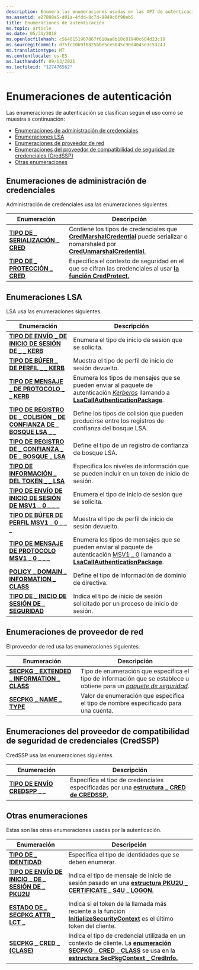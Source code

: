 ```yaml
---
description: Enumera las enumeraciones usadas en las API de autenticación.
ms.assetid: e27888e5-d01a-4fdd-8c7d-9849c0f90eb5
title: Enumeraciones de autenticación
ms.topic: article
ms.date: 05/31/2018
ms.openlocfilehash: c5640151967867f610aa8b18c81940c684d23c18
ms.sourcegitcommit: d75fc10b9f0825bbe5ce5045c90d4045e3c53243
ms.translationtype: MT
ms.contentlocale: es-ES
ms.lasthandoff: 09/13/2021
ms.locfileid: "127476562"
---
```

# <a name="authentication-enumerations"></a>Enumeraciones de autenticación

Las enumeraciones de autenticación se clasifican según el uso como se muestra a continuación:

-   [Enumeraciones de administración de credenciales](#credentials-management-enumerations)
-   [Enumeraciones LSA](#lsa-enumerations)
-   [Enumeraciones de proveedor de red](#network-provider-enumerations)
-   [Enumeraciones del proveedor de compatibilidad de seguridad de credenciales (CredSSP)](#credential-security-support-provider-credssp-enumerations)
-   [Otras enumeraciones](#other-enumerations)

## <a name="credentials-management-enumerations"></a>Enumeraciones de administración de credenciales

Administración de credenciales usa las enumeraciones siguientes.



| Enumeración                                            | Descripción                                                                                                                                                                                               |
|--------------------------------------------------------|-----------------------------------------------------------------------------------------------------------------------------------------------------------------------------------------------------------|
| [**TIPO DE \_ SERIALIZACIÓN \_ CRED**](/windows/desktop/api/WinCred/ne-wincred-cred_marshal_type)       | Contiene los tipos de credenciales que [**CredMarshalCredential**](/windows/desktop/api/WinCred/nf-wincred-credmarshalcredentiala) puede serializar o nomarshaled por [**CredUnmarshalCredential.**](/windows/desktop/api/WinCred/nf-wincred-credunmarshalcredentiala)<br/> |
| [**TIPO DE \_ PROTECCIÓN \_ CRED**](/windows/desktop/api/WinCred/ne-wincred-cred_protection_type) | Especifica el contexto de seguridad en el que se cifran las credenciales al usar [**la función CredProtect.**](/windows/desktop/api/WinCred/nf-wincred-credprotecta)<br/>                                                                  |



 

## <a name="lsa-enumerations"></a>Enumeraciones LSA

LSA usa las enumeraciones siguientes.



| Enumeración                                                                                   | Descripción                                                                                                                                                                                                                                                          |
|-----------------------------------------------------------------------------------------------|----------------------------------------------------------------------------------------------------------------------------------------------------------------------------------------------------------------------------------------------------------------------|
| [**TIPO DE ENVÍO \_ DE INICIO DE SESIÓN DE \_ \_ KERB**](/windows/desktop/api/Ntsecapi/ne-ntsecapi-kerb_logon_submit_type)                                   | Enumera el tipo de inicio de sesión que se solicita.<br/>                                                                                                                                                                                                                  |
| [**TIPO DE BÚFER \_ DE PERFIL \_ \_ KERB**](/windows/desktop/api/Ntsecapi/ne-ntsecapi-kerb_profile_buffer_type)                               | Muestra el tipo de perfil de inicio de sesión devuelto.<br/>                                                                                                                                                                                                                 |
| [**TIPO DE MENSAJE \_ DE PROTOCOLO \_ \_ KERB**](/windows/desktop/api/Ntsecapi/ne-ntsecapi-kerb_protocol_message_type)                           | Enumera los tipos de mensajes que se pueden enviar al paquete de autenticación [*Kerberos*](/windows/desktop/SecGloss/k-gly) llamando a [**LsaCallAuthenticationPackage**](/windows/desktop/api/Ntsecapi/nf-ntsecapi-lsacallauthenticationpackage).<br/> |
| [**TIPO DE REGISTRO DE \_ COLISIÓN \_ DE CONFIANZA DE \_ BOSQUE LSA \_ \_**](/windows/desktop/api/Ntsecapi/ne-ntsecapi-lsa_forest_trust_collision_record_type) | Define los tipos de colisión que pueden producirse entre los registros de confianza del bosque LSA.<br/>                                                                                                                                                                           |
| [**TIPO DE REGISTRO DE \_ CONFIANZA \_ DE \_ BOSQUE \_ LSA**](/windows/desktop/api/Ntsecapi/ne-ntsecapi-lsa_forest_trust_record_type)                      | Define el tipo de un registro de confianza de bosque LSA.<br/>                                                                                                                                                                                                           |
| [**TIPO DE INFORMACIÓN \_ DEL TOKEN \_ \_ LSA**](/windows/desktop/api/Ntsecpkg/ne-ntsecpkg-lsa_token_information_type)                           | Especifica los niveles de información que se pueden incluir en un token de inicio de sesión.<br/>                                                                                                                                                                                |
| [**TIPO DE ENVÍO DE INICIO DE SESIÓN DE MSV1 \_ 0 \_ \_ \_**](/windows/desktop/api/Ntsecapi/ne-ntsecapi-msv1_0_logon_submit_type)                              | Enumera el tipo de inicio de sesión que se solicita.<br/>                                                                                                                                                                                                                  |
| [**TIPO DE BÚFER DE PERFIL MSV1 \_ 0 \_ \_ \_**](/windows/desktop/api/Ntsecapi/ne-ntsecapi-msv1_0_profile_buffer_type)                          | Muestra el tipo de perfil de inicio de sesión devuelto.<br/>                                                                                                                                                                                                                 |
| [**TIPO DE MENSAJE DE PROTOCOLO MSV1 \_ 0 \_ \_ \_**](/windows/desktop/api/Ntsecapi/ne-ntsecapi-msv1_0_protocol_message_type)                      | Enumera los tipos de mensajes que se pueden enviar al paquete de autenticación [MSV1 \_ 0](msv1-0-authentication-package.md) llamando a [**LsaCallAuthenticationPackage**](/windows/desktop/api/Ntsecapi/nf-ntsecapi-lsacallauthenticationpackage).<br/>                                                 |
| [**POLICY \_ DOMAIN \_ INFORMATION \_ CLASS**](/windows/desktop/api/Ntsecapi/ne-ntsecapi-policy_domain_information_class)                 | Define el tipo de información de dominio de directiva.<br/>                                                                                                                                                                                                            |
| [**TIPO DE \_ INICIO DE SESIÓN DE \_ SEGURIDAD**](/windows/desktop/api/Ntsecapi/ne-ntsecapi-security_logon_type)                                          | Indica el tipo de inicio de sesión solicitado por un proceso de inicio de sesión.<br/>                                                                                                                                                                                                 |



 

## <a name="network-provider-enumerations"></a>Enumeraciones de proveedor de red

El proveedor de red usa las enumeraciones siguientes.



| Enumeración                                                                       | Descripción                                                                                                                                                                                |
|-----------------------------------------------------------------------------------|--------------------------------------------------------------------------------------------------------------------------------------------------------------------------------------------|
| [**SECPKG \_ EXTENDED \_ INFORMATION \_ CLASS**](/windows/desktop/api/Ntsecpkg/ne-ntsecpkg-secpkg_extended_information_class) | Tipo de enumeración que especifica el tipo de información que se establece u obtiene para un [*paquete de seguridad*](/windows/desktop/SecGloss/s-gly).<br/> |
| [**SECPKG \_ NAME \_ TYPE**](/windows/desktop/api/Ntsecpkg/ne-ntsecpkg-secpkg_name_type)                                    | Valor de enumeración que especifica el tipo de nombre especificado para una cuenta.<br/>                                                                                                     |



 

## <a name="credential-security-support-provider-credssp-enumerations"></a>Enumeraciones del proveedor de compatibilidad de seguridad de credenciales (CredSSP)

CredSSP usa las enumeraciones siguientes.



| Enumeración                                          | Descripción                                                                                                  |
|------------------------------------------------------|--------------------------------------------------------------------------------------------------------------|
| [**TIPO DE ENVÍO CREDSPP \_ \_**](/windows/win32/api/credssp/ne-credssp-credspp_submit_type) | Especifica el tipo de credenciales especificadas por una [**estructura \_ CRED de CREDSSP.**](/windows/desktop/api/Credssp/ns-credssp-credssp_cred)<br/> |



 

## <a name="other-enumerations"></a>Otras enumeraciones

Estas son las otras enumeraciones usadas por la autenticación.



| Enumeración                                                   | Descripción                                                                                                                                                                                                                |
|---------------------------------------------------------------|----------------------------------------------------------------------------------------------------------------------------------------------------------------------------------------------------------------------------|
| [**TIPO DE \_ IDENTIDAD**](/windows/win32/api/identitycommon/ne-identitycommon-identity_type)                       | Especifica el tipo de identidades que se deben enumerar.<br/>                                                                                                                                                                  |
| [**TIPO DE ENVÍO DE INICIO \_ DE \_ SESIÓN DE \_ PKU2U**](/windows/desktop/api/Ntsecapi/ne-ntsecapi-pku2u_logon_submit_type) | Indica el tipo de mensaje de inicio de sesión pasado en una [**estructura PKU2U \_ CERTIFICATE \_ S4U \_ LOGON.**](/windows/desktop/api/Ntsecapi/ns-ntsecapi-pku2u_certificate_s4u_logon)<br/>                                                                                |
| [**ESTADO DE \_ SECPKG ATTR \_ LCT \_**](/windows/desktop/api/Sspi/ne-sspi-secpkg_attr_lct_status)   | Indica si el token de la llamada más reciente a la función [**InitializeSecurityContext**](/windows/win32/api/sspi/nf-sspi-initializesecuritycontexta) es el último token del cliente.<br/>                               |
| [**SECPKG \_ CRED \_ (CLASE)**](/windows/desktop/api/Sspi/ne-sspi-secpkg_cred_class)              | Indica el tipo de credencial utilizada en un contexto de cliente. La [**enumeración SECPKG \_ CRED \_ CLASS**](/windows/desktop/api/Sspi/ne-sspi-secpkg_cred_class) se usa en la [**estructura SecPkgContext \_ CredInfo.**](/windows/desktop/api/Sspi/ns-sspi-secpkgcontext_credinfo)<br/> |



 

 

